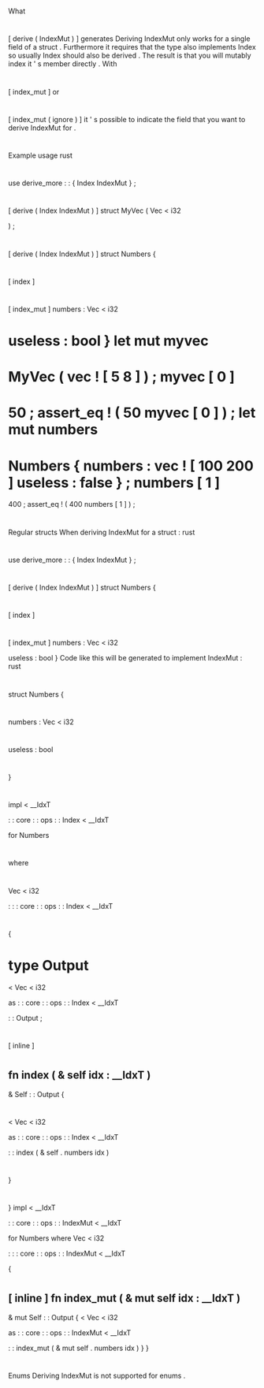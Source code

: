 #
What
#
[
derive
(
IndexMut
)
]
generates
Deriving
IndexMut
only
works
for
a
single
field
of
a
struct
.
Furthermore
it
requires
that
the
type
also
implements
Index
so
usually
Index
should
also
be
derived
.
The
result
is
that
you
will
mutably
index
it
'
s
member
directly
.
With
#
[
index_mut
]
or
#
[
index_mut
(
ignore
)
]
it
'
s
possible
to
indicate
the
field
that
you
want
to
derive
IndexMut
for
.
#
#
Example
usage
rust
#
use
derive_more
:
:
{
Index
IndexMut
}
;
#
#
[
derive
(
Index
IndexMut
)
]
struct
MyVec
(
Vec
<
i32
>
)
;
#
[
derive
(
Index
IndexMut
)
]
struct
Numbers
{
#
[
index
]
#
[
index_mut
]
numbers
:
Vec
<
i32
>
useless
:
bool
}
let
mut
myvec
=
MyVec
(
vec
!
[
5
8
]
)
;
myvec
[
0
]
=
50
;
assert_eq
!
(
50
myvec
[
0
]
)
;
let
mut
numbers
=
Numbers
{
numbers
:
vec
!
[
100
200
]
useless
:
false
}
;
numbers
[
1
]
=
400
;
assert_eq
!
(
400
numbers
[
1
]
)
;
#
#
Regular
structs
When
deriving
IndexMut
for
a
struct
:
rust
#
use
derive_more
:
:
{
Index
IndexMut
}
;
#
#
[
derive
(
Index
IndexMut
)
]
struct
Numbers
{
#
[
index
]
#
[
index_mut
]
numbers
:
Vec
<
i32
>
useless
:
bool
}
Code
like
this
will
be
generated
to
implement
IndexMut
:
rust
#
struct
Numbers
{
#
numbers
:
Vec
<
i32
>
#
useless
:
bool
#
}
#
impl
<
__IdxT
>
:
:
core
:
:
ops
:
:
Index
<
__IdxT
>
for
Numbers
#
where
#
Vec
<
i32
>
:
:
:
core
:
:
ops
:
:
Index
<
__IdxT
>
#
{
#
type
Output
=
<
Vec
<
i32
>
as
:
:
core
:
:
ops
:
:
Index
<
__IdxT
>
>
:
:
Output
;
#
#
[
inline
]
#
fn
index
(
&
self
idx
:
__IdxT
)
-
>
&
Self
:
:
Output
{
#
<
Vec
<
i32
>
as
:
:
core
:
:
ops
:
:
Index
<
__IdxT
>
>
:
:
index
(
&
self
.
numbers
idx
)
#
}
#
}
impl
<
__IdxT
>
:
:
core
:
:
ops
:
:
IndexMut
<
__IdxT
>
for
Numbers
where
Vec
<
i32
>
:
:
:
core
:
:
ops
:
:
IndexMut
<
__IdxT
>
{
#
[
inline
]
fn
index_mut
(
&
mut
self
idx
:
__IdxT
)
-
>
&
mut
Self
:
:
Output
{
<
Vec
<
i32
>
as
:
:
core
:
:
ops
:
:
IndexMut
<
__IdxT
>
>
:
:
index_mut
(
&
mut
self
.
numbers
idx
)
}
}
#
#
Enums
Deriving
IndexMut
is
not
supported
for
enums
.
